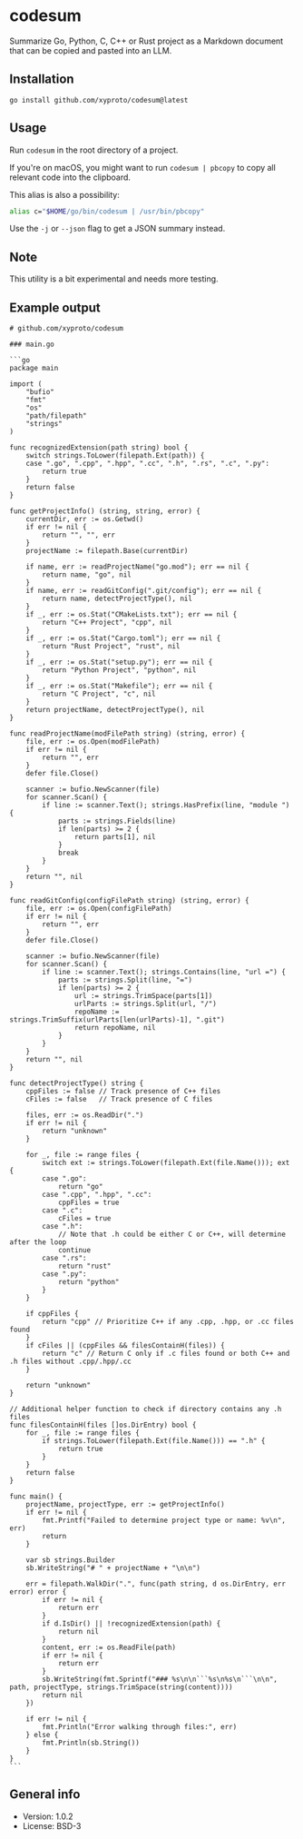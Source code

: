 # codesum

Summarize Go, Python, C, C++ or Rust project as a Markdown document that can be copied and pasted into an LLM.

## Installation

    go install github.com/xyproto/codesum@latest

## Usage

Run `codesum` in the root directory of a project.

If you're on macOS, you might want to run `codesum | pbcopy` to copy all relevant code into the clipboard.

This alias is also a possibility:

```bash
alias c="$HOME/go/bin/codesum | /usr/bin/pbcopy"
```

Use the `-j` or `--json` flag to get a JSON summary instead.

## Note

This utility is a bit experimental and needs more testing.

## Example output

````
# github.com/xyproto/codesum

### main.go

```go
package main

import (
    "bufio"
    "fmt"
    "os"
    "path/filepath"
    "strings"
)

func recognizedExtension(path string) bool {
    switch strings.ToLower(filepath.Ext(path)) {
    case ".go", ".cpp", ".hpp", ".cc", ".h", ".rs", ".c", ".py":
        return true
    }
    return false
}

func getProjectInfo() (string, string, error) {
    currentDir, err := os.Getwd()
    if err != nil {
        return "", "", err
    }
    projectName := filepath.Base(currentDir)

    if name, err := readProjectName("go.mod"); err == nil {
        return name, "go", nil
    }
    if name, err := readGitConfig(".git/config"); err == nil {
        return name, detectProjectType(), nil
    }
    if _, err := os.Stat("CMakeLists.txt"); err == nil {
        return "C++ Project", "cpp", nil
    }
    if _, err := os.Stat("Cargo.toml"); err == nil {
        return "Rust Project", "rust", nil
    }
    if _, err := os.Stat("setup.py"); err == nil {
        return "Python Project", "python", nil
    }
    if _, err := os.Stat("Makefile"); err == nil {
        return "C Project", "c", nil
    }
    return projectName, detectProjectType(), nil
}

func readProjectName(modFilePath string) (string, error) {
    file, err := os.Open(modFilePath)
    if err != nil {
        return "", err
    }
    defer file.Close()

    scanner := bufio.NewScanner(file)
    for scanner.Scan() {
        if line := scanner.Text(); strings.HasPrefix(line, "module ") {
            parts := strings.Fields(line)
            if len(parts) >= 2 {
                return parts[1], nil
            }
            break
        }
    }
    return "", nil
}

func readGitConfig(configFilePath string) (string, error) {
    file, err := os.Open(configFilePath)
    if err != nil {
        return "", err
    }
    defer file.Close()

    scanner := bufio.NewScanner(file)
    for scanner.Scan() {
        if line := scanner.Text(); strings.Contains(line, "url =") {
            parts := strings.Split(line, "=")
            if len(parts) >= 2 {
                url := strings.TrimSpace(parts[1])
                urlParts := strings.Split(url, "/")
                repoName := strings.TrimSuffix(urlParts[len(urlParts)-1], ".git")
                return repoName, nil
            }
        }
    }
    return "", nil
}

func detectProjectType() string {
    cppFiles := false // Track presence of C++ files
    cFiles := false   // Track presence of C files

    files, err := os.ReadDir(".")
    if err != nil {
        return "unknown"
    }

    for _, file := range files {
        switch ext := strings.ToLower(filepath.Ext(file.Name())); ext {
        case ".go":
            return "go"
        case ".cpp", ".hpp", ".cc":
            cppFiles = true
        case ".c":
            cFiles = true
        case ".h":
            // Note that .h could be either C or C++, will determine after the loop
            continue
        case ".rs":
            return "rust"
        case ".py":
            return "python"
        }
    }

    if cppFiles {
        return "cpp" // Prioritize C++ if any .cpp, .hpp, or .cc files found
    }
    if cFiles || (cppFiles && filesContainH(files)) {
        return "c" // Return C only if .c files found or both C++ and .h files without .cpp/.hpp/.cc
    }

    return "unknown"
}

// Additional helper function to check if directory contains any .h files
func filesContainH(files []os.DirEntry) bool {
    for _, file := range files {
        if strings.ToLower(filepath.Ext(file.Name())) == ".h" {
            return true
        }
    }
    return false
}

func main() {
    projectName, projectType, err := getProjectInfo()
    if err != nil {
        fmt.Printf("Failed to determine project type or name: %v\n", err)
        return
    }

    var sb strings.Builder
    sb.WriteString("# " + projectName + "\n\n")

    err = filepath.WalkDir(".", func(path string, d os.DirEntry, err error) error {
        if err != nil {
            return err
        }
        if d.IsDir() || !recognizedExtension(path) {
            return nil
        }
        content, err := os.ReadFile(path)
        if err != nil {
            return err
        }
        sb.WriteString(fmt.Sprintf("### %s\n\n```%s\n%s\n```\n\n", path, projectType, strings.TrimSpace(string(content))))
        return nil
    })

    if err != nil {
        fmt.Println("Error walking through files:", err)
    } else {
        fmt.Println(sb.String())
    }
}
```
````

## General info

* Version: 1.0.2
* License: BSD-3
